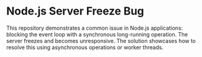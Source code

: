 # Node.js Server Freeze Bug

This repository demonstrates a common issue in Node.js applications: blocking the event loop with a synchronous long-running operation.  The server freezes and becomes unresponsive. The solution showcases how to resolve this using asynchronous operations or worker threads.